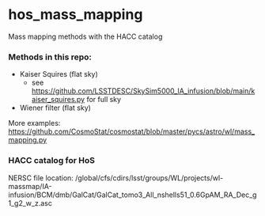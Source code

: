 # hos_mass_mapping
Mass mapping methods with the HACC catalog

### Methods in this repo:
* Kaiser Squires (flat sky)
    * see https://github.com/LSSTDESC/SkySim5000_IA_infusion/blob/main/kaiser_squires.py for full sky
* Wiener filter (flat sky)

More examples: https://github.com/CosmoStat/cosmostat/blob/master/pycs/astro/wl/mass_mapping.py

### HACC catalog for HoS 
NERSC file location: /global/cfs/cdirs/lsst/groups/WL/projects/wl-massmap/IA-infusion/BCM/dmb/GalCat/GalCat_tomo3_All_nshells51_0.6GpAM_RA_Dec_g1_g2_w_z.asc